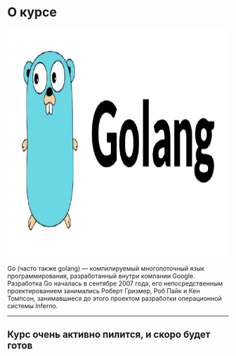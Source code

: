 # О курсе



<p align="center">
  <img width="520px" height="520px" src="go.png" alt="logo"/>
</p>



Go (часто также golang) — компилируемый многопоточный язык программирования, разработанный внутри компании Google. Разработка Go началась в сентябре 2007 года, его непосредственным проектированием занимались Роберт Гризмер, Роб Пайк и Кен Томпсон, занимавшиеся до этого проектом разработки операционной системы Inferno.


---

## Курс очень активно пилится, и скоро будет готов